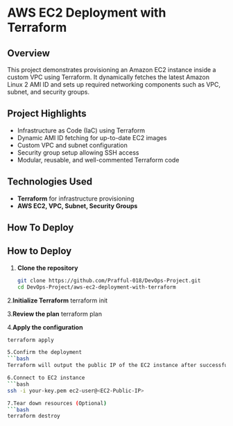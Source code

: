 # AWS EC2 Deployment with Terraform

## Overview
This project demonstrates provisioning an Amazon EC2 instance inside a custom VPC using Terraform. It dynamically fetches the latest Amazon Linux 2 AMI ID and sets up required networking components such as VPC, subnet, and security groups.

## Project Highlights
- Infrastructure as Code (IaC) using Terraform  
- Dynamic AMI ID fetching for up-to-date EC2 images  
- Custom VPC and subnet configuration  
- Security group setup allowing SSH access  
- Modular, reusable, and well-commented Terraform code  

## Technologies Used
- **Terraform** for infrastructure provisioning  
- **AWS EC2, VPC, Subnet, Security Groups**  

## How To Deploy

## How to Deploy

1. **Clone the repository**
   ```bash
   git clone https://github.com/Prafful-018/DevOps-Project.git
   cd DevOps-Project/aws-ec2-deployment-with-terraform

2.**Initialize Terraform**
   terraform init

3.**Review the plan**
terraform plan

4.**Apply the configuration**
  ```bash
terraform apply

5.Confirm the deployment
```bash
Terraform will output the public IP of the EC2 instance after successful apply.

6.Connect to EC2 instance
```bash
ssh -i your-key.pem ec2-user@<EC2-Public-IP>

7.Tear down resources (Optional)
```bash
terraform destroy





